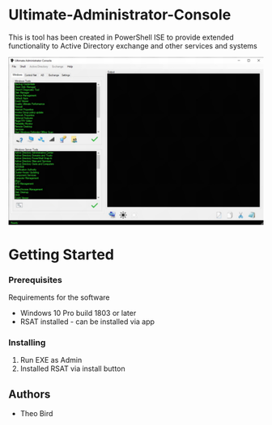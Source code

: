 # Ultimate-Administrator-Console
This is tool has been created in PowerShell ISE to provide extended functionality to Active Directory exchange and other services and systems

![UAC](https://github.com/Elemental-IT/Ultimate-Administrator-Console/blob/master/Images/Readme.jpg)

# Getting Started

### Prerequisites

Requirements for the software
- Windows 10 Pro build 1803 or later 
- RSAT installed - can be installed via app 

### Installing

1. Run EXE as Admin 
2. Installed RSAT via install button
    
## Authors

- Theo Bird 




